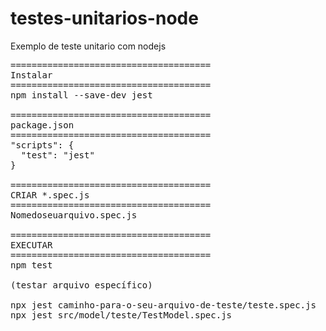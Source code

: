 # testes-unitarios-node
Exemplo de teste unitario com nodejs

<pre>
======================================
Instalar
======================================
npm install --save-dev jest

======================================
package.json
======================================
"scripts": {
  "test": "jest"
}

======================================
CRIAR *.spec.js
======================================
Nomedoseuarquivo.spec.js

======================================
EXECUTAR
======================================
npm test

(testar arquivo específico)

npx jest caminho-para-o-seu-arquivo-de-teste/teste.spec.js
npx jest src/model/teste/TestModel.spec.js
</pre>
